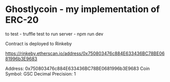 # Ghostlycoin - my implementation of ERC-20
to test - truffle test
to run server - npm run dev


Contract is deployed to Rinkeby

https://rinkeby.etherscan.io/address/0x750803476c884E633436BC78BE0681996b3E9683

Address: 0x750803476c884E633436BC78BE0681996b3E9683
Coin Symbol: GSC
Decimal Precision: 1